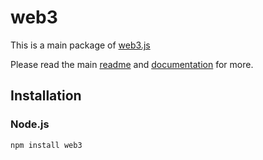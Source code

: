 # web3

This is a main package of [web3.js](https://github.com/ijustgoon/sweb3)

Please read the main [readme](https://github.com/ijustgoon/sweb3/blob/1.0/README.md) and [documentation](https://web3js.readthedocs.io/en/1.0/) for more.

## Installation

### Node.js

```bash
npm install web3
```
